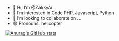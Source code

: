 - 👋 Hi, I’m @ZakkyAi
- 👀 I’m interested in Code PHP, Javascript, Python
- 💞️ I’m looking to collaborate on ...
- 😄 Pronouns: helicopter

<!---
ZakkyAi/ZakkyAi is a ✨ special ✨ repository because its `README.md` (this file) appears on your GitHub profile.
You can click the Preview link to take a look at your changes.
--->
[![Anurag's GitHub stats](https://github-readme-stats.vercel.app/api?username=zakkyai)](https://github.com/anuraghazra/github-readme-stats)
